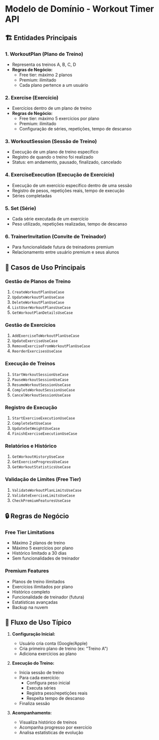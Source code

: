 # Modelo de Domínio - Workout Timer API

## 🏗️ Entidades Principais

### 1. **WorkoutPlan (Plano de Treino)**

- Representa os treinos A, B, C, D
- **Regras de Negócio:**
  - Free tier: máximo 2 planos
  - Premium: ilimitado
  - Cada plano pertence a um usuário

### 2. **Exercise (Exercício)**

- Exercícios dentro de um plano de treino
- **Regras de Negócio:**
  - Free tier: máximo 5 exercícios por plano
  - Premium: ilimitado
  - Configuração de séries, repetições, tempo de descanso

### 3. **WorkoutSession (Sessão de Treino)**

- Execução de um plano de treino específico
- Registro de quando o treino foi realizado
- Status: em andamento, pausado, finalizado, cancelado

### 4. **ExerciseExecution (Execução de Exercício)**

- Execução de um exercício específico dentro de uma sessão
- Registro de pesos, repetições reais, tempo de execução
- Séries completadas

### 5. **Set (Série)**

- Cada série executada de um exercício
- Peso utilizado, repetições realizadas, tempo de descanso

### 6. **TrainerInvitation (Convite de Treinador)**

- Para funcionalidade futura de treinadores premium
- Relacionamento entre usuário premium e seus alunos

## 🎯 Casos de Uso Principais

### Gestão de Planos de Treino

1. `CreateWorkoutPlanUseCase`
2. `UpdateWorkoutPlanUseCase`
3. `DeleteWorkoutPlanUseCase`
4. `ListUserWorkoutPlansUseCase`
5. `GetWorkoutPlanDetailsUseCase`

### Gestão de Exercícios

1. `AddExerciseToWorkoutPlanUseCase`
2. `UpdateExerciseUseCase`
3. `RemoveExerciseFromWorkoutPlanUseCase`
4. `ReorderExercisesUseCase`

### Execução de Treinos

1. `StartWorkoutSessionUseCase`
2. `PauseWorkoutSessionUseCase`
3. `ResumeWorkoutSessionUseCase`
4. `CompleteWorkoutSessionUseCase`
5. `CancelWorkoutSessionUseCase`

### Registro de Execução

1. `StartExerciseExecutionUseCase`
2. `CompleteSetUseCase`
3. `UpdateSetWeightUseCase`
4. `FinishExerciseExecutionUseCase`

### Relatórios e Histórico

1. `GetWorkoutHistoryUseCase`
2. `GetExerciseProgressUseCase`
3. `GetWorkoutStatisticsUseCase`

### Validação de Limites (Free Tier)

1. `ValidateWorkoutPlanLimitsUseCase`
2. `ValidateExerciseLimitsUseCase`
3. `CheckPremiumFeaturesUseCase`

## 🔒 Regras de Negócio

### Free Tier Limitations

- Máximo 2 planos de treino
- Máximo 5 exercícios por plano
- Histórico limitado a 30 dias
- Sem funcionalidades de treinador

### Premium Features

- Planos de treino ilimitados
- Exercícios ilimitados por plano
- Histórico completo
- Funcionalidade de treinador (futura)
- Estatísticas avançadas
- Backup na nuvem

## 🎨 Fluxo de Uso Típico

1. **Configuração Inicial:**

   - Usuário cria conta (Google/Apple)
   - Cria primeiro plano de treino (ex: "Treino A")
   - Adiciona exercícios ao plano

2. **Execução do Treino:**

   - Inicia sessão de treino
   - Para cada exercício:
     - Configura peso inicial
     - Executa séries
     - Registra peso/repetições reais
     - Respeita tempo de descanso
   - Finaliza sessão

3. **Acompanhamento:**
   - Visualiza histórico de treinos
   - Acompanha progresso por exercício
   - Analisa estatísticas de evolução
